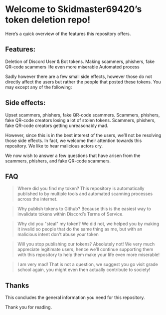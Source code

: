 # Welcome to Skidmaster69420’s token deletion repo! 

Here’s a quick overview of the features this repository offers.

## Features:
Deletion of Discord User & Bot tokens.
Making scammers, phishers, fake QR-code scammers life even more miserable
Automated process

Sadly however there are a few small side effects, however those do not directly affect the users but rather the people that posted these tokens. You may except any of the following:

## Side effects:
Upset scammers, phishers, fake QR-code scammers.
Scammers, phishers, fake QR-code creators losing a lot of stolen tokens.
Scammers, phishers, fake QR-code creators getting unreasonably mad.

However, since this is in the best interest of the users, we’ll not be resolving those side effects. In fact, we welcome their attention towards this repository. We like to hear malicious actors cry.

We now wish to answer a few questions that have arisen from the scammers, phishers, and fake QR-code scammers.

## FAQ
> Where did you find my token?
This repository is automatically published to by multiple tools and automated scanning processes across the internet.

> Why publish tokens to Github?
Because this is the easiest way to invalidate tokens within Discord’s Terms of Service.

> Why did you "steal" my token?
We did not, we helped you by making it invalid so people that do the same thing as me, but with an malicious intent don't abuse your token

> Will you stop publishing our tokens?
Absolutely not! We very much appreciate legitimate users, hence we’ll continue supporting them with this repository to help them make your life even more miserable!

> I am very mad!
That is not a question, we suggest you go visit grade school again, you might even then actually contribute to society!

## Thanks
This concludes the general information you need for this repository. 

Thank you for reading.

